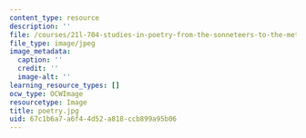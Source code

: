 ```yaml
---
content_type: resource
description: ''
file: /courses/21l-704-studies-in-poetry-from-the-sonneteers-to-the-metaphysicals-spring-2006/67c1b6a7a6f44d52a818ccb899a95b06_poetry.jpg
file_type: image/jpeg
image_metadata:
  caption: ''
  credit: ''
  image-alt: ''
learning_resource_types: []
ocw_type: OCWImage
resourcetype: Image
title: poetry.jpg
uid: 67c1b6a7-a6f4-4d52-a818-ccb899a95b06
---
```

